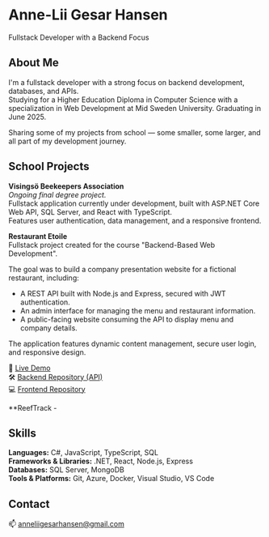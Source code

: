 # Anne-Lii Gesar Hansen
Fullstack Developer with a Backend Focus

## About Me
I'm a fullstack developer with a strong focus on backend development, databases, and APIs.  
Studying for a Higher Education Diploma in Computer Science with a specialization in Web Development at Mid Sweden University. 
Graduating in June 2025.

Sharing some of my projects from school — some smaller, some larger, and all part of my development journey.

## School Projects

**Visingsö Beekeepers Association**  
_Ongoing final degree project._  
Fullstack application currently under development, built with ASP.NET Core Web API, SQL Server, and React with TypeScript.  
Features user authentication, data management, and a responsive frontend.

**Restaurant Etoile**  
Fullstack project created for the course "Backend-Based Web Development".

The goal was to build a company presentation website for a fictional restaurant, including:  
- A REST API built with Node.js and Express, secured with JWT authentication.  
- An admin interface for managing the menu and restaurant information.  
- A public-facing website consuming the API to display menu and company details.

The application features dynamic content management, secure user login, and responsive design.

🔗 [Live Demo](https://anha2314-projekt-backend.netlify.app/)  
🛠️ [Backend Repository (API)](https://github.com/Anne-Lii/backend_projekt_api.git)  
💻 [Frontend Repository](https://github.com/Anne-Lii/backend_projekt_webbplats.git)

**ReefTrack - 

## Skills
**Languages:** C#, JavaScript, TypeScript, SQL  
**Frameworks & Libraries:** .NET, React, Node.js, Express  
**Databases:** SQL Server, MongoDB  
**Tools & Platforms:** Git, Azure, Docker, Visual Studio, VS Code

## Contact
📫 anneliigesarhansen@gmail.com

<!---
Anne-Lii/Anne-Lii is a ✨ special ✨ repository because its `README.md` (this file) appears on your GitHub profile.
You can click the Preview link to take a look at your changes.
--->
